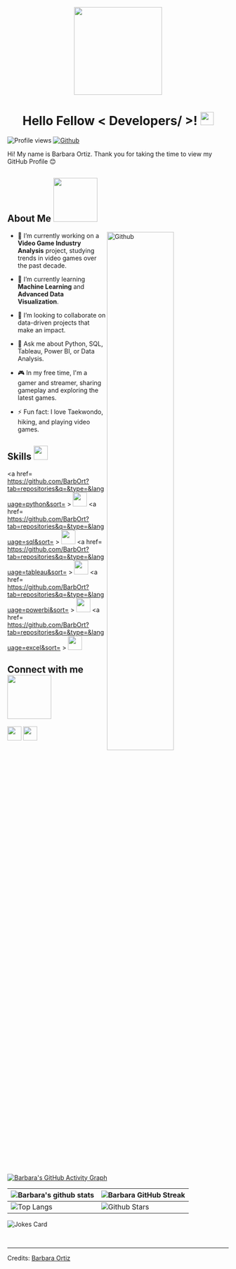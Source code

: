 <p align="center">
    <img width="200" src="https://github.com/BarbOrt/BarbOrt/blob/main/your-image.png">
</p>

<h1 align="center"> Hello Fellow < Developers/ >! <img src = "https://raw.githubusercontent.com/MartinHeinz/MartinHeinz/master/wave.gif" width = 30px> </h1>
<p align='center'>
</p>

![Profile views](https://visitor-badge.glitch.me/badge?page_id=BarbOrt.BarbOrt)
[![Github](https://img.shields.io/github/followers/BarbOrt?label=Follow&style=social)](https://github.com/BarbOrt)

<div size='20px'> Hi! My name is Barbara Ortiz. Thank you for taking the time to view my GitHub Profile 😊 
</div>

<h2> About Me <img src = "https://media0.giphy.com/media/KDDpcKigbfFpnejZs6/giphy.gif?cid=ecf05e47oy6f4zjs8g1qoiystc56cu7r9tb8a1fe76e05oty&rid=giphy.gif" width = 100px></h2>

<img width="55%" align="right" alt="Github" src="https://raw.githubusercontent.com/onimur/.github/master/.resources/git-header.svg" />

- 🔭 I’m currently working on a **Video Game Industry Analysis** project, studying trends in video games over the past decade.
  
- 🌱 I’m currently learning **Machine Learning** and **Advanced Data Visualization**.
  
- 👯 I’m looking to collaborate on data-driven projects that make an impact.
  
- 💬 Ask me about Python, SQL, Tableau, Power BI, or Data Analysis.
  
- 🎮 In my free time, I'm a gamer and streamer, sharing gameplay and exploring the latest games.
  
- ⚡ Fun fact: I love Taekwondo, hiking, and playing video games.

<h2> Skills <img src = "https://media2.giphy.com/media/QssGEmpkyEOhBCb7e1/giphy.gif?cid=ecf05e47a0n3gi1bfqntqmob8g9aid1oyj2wr3ds3mg700bl&rid=giphy.gif" width = 32px> </h2>

<a href= https://github.com/BarbOrt?tab=repositories&q=&type=&language=python&sort= > <img width ='32px' src ='https://raw.githubusercontent.com/rahulbanerjee26/githubAboutMeGenerator/main/icons/python.svg'> </a>
<a href= https://github.com/BarbOrt?tab=repositories&q=&type=&language=sql&sort= > <img width ='32px' src ='https://raw.githubusercontent.com/rahulbanerjee26/githubAboutMeGenerator/main/icons/sql.svg'> </a>
<a href= https://github.com/BarbOrt?tab=repositories&q=&type=&language=tableau&sort= > <img width ='32px' src ='https://raw.githubusercontent.com/rahulbanerjee26/githubAboutMeGenerator/main/icons/tableau.svg'> </a>
<a href= https://github.com/BarbOrt?tab=repositories&q=&type=&language=powerbi&sort= > <img width ='32px' src ='https://raw.githubusercontent.com/rahulbanerjee26/githubAboutMeGenerator/main/icons/powerbi.svg'> </a>
<a href= https://github.com/BarbOrt?tab=repositories&q=&type=&language=excel&sort= > <img width ='32px' src ='https://raw.githubusercontent.com/rahulbanerjee26/githubAboutMeGenerator/main/icons/excel.svg'> </a>

<h2> Connect with me <img src='https://raw.githubusercontent.com/ShahriarShafin/ShahriarShafin/main/Assets/handshake.gif' width="100px"> </h2>
<a href = 'https://www.linkedin.com/in/b%C3%A1rbara-ortiz-299209121/'> <img width = '32px' align= 'center' src="https://raw.githubusercontent.com/rahulbanerjee26/githubAboutMeGenerator/main/icons/linked-in-alt.svg"/></a> 
<a href = 'mailto:barbs.ortiz.ca@gmail.com'> <img width = '32px' align= 'center' src="https://raw.githubusercontent.com/rahulbanerjee26/githubAboutMeGenerator/main/icons/email.svg"/></a> 

<br>
<br>

[![Barbara's GitHub Activity Graph](https://activity-graph.herokuapp.com/graph?username=BarbOrt&theme=tokyonight)](https://git.io/praveenscience)

| ![Barbara's github stats](https://github-readme-stats.vercel.app/api?username=BarbOrt&show_icons=true&theme=tokyonight) | ![Barbara GitHub Streak](https://github-readme-streak-stats.herokuapp.com/?user=BarbOrt&theme=tokyonight) |
| --- | --- |
| ![Top Langs](https://github-readme-stats.vercel.app/api/top-langs/?username=BarbOrt&theme=tokyonight) | ![Github Stars](https://github-readme-stats.vercel.app/api?username=BarbOrt&show_icons=true&locale=en&count_private=true&hide_rank=true&custom_title=My%20GitHub%20Stats&disable_animations=true&theme=tokyonight) |

![Jokes Card](https://readme-jokes.vercel.app/api?theme=tokyonight)

<br>

-----
Credits: [Barbara Ortiz](https://github.com/BarbOrt)
